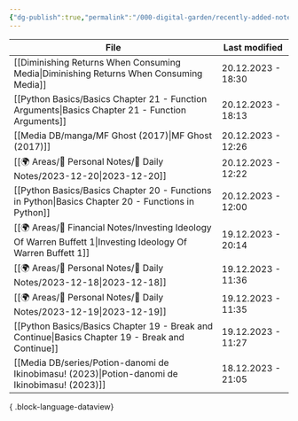 ```yaml
---
{"dg-publish":true,"permalink":"/000-digital-garden/recently-added-notes/","dgPassFrontmatter":true,"noteIcon":"1","created":"2023-12-14T09:08:44.430+05:30","updated":"2023-12-14T09:12:52.432+05:30"}
---
```


| File                                                                                                              | Last modified      |
| ----------------------------------------------------------------------------------------------------------------- | ------------------ |
| [[Diminishing Returns When Consuming Media\|Diminishing Returns When Consuming Media]]                         | 20.12.2023 - 18:30 |
| [[Python Basics/Basics Chapter 21 - Function Arguments\|Basics Chapter 21 - Function Arguments]]               | 20.12.2023 - 18:13 |
| [[Media DB/manga/MF Ghost (2017)\|MF Ghost (2017)]]                                                            | 20.12.2023 - 12:26 |
| [[🌍 Areas/📧 Personal Notes/📓 Daily Notes/2023-12-20\|2023-12-20]]                                           | 20.12.2023 - 12:22 |
| [[Python Basics/Basics Chapter 20 - Functions in Python\|Basics Chapter 20 - Functions in Python]]             | 20.12.2023 - 12:00 |
| [[🌍 Areas/💸 Financial Notes/Investing Ideology Of Warren Buffett 1\|Investing Ideology Of Warren Buffett 1]] | 19.12.2023 - 20:14 |
| [[🌍 Areas/📧 Personal Notes/📓 Daily Notes/2023-12-18\|2023-12-18]]                                           | 19.12.2023 - 11:36 |
| [[🌍 Areas/📧 Personal Notes/📓 Daily Notes/2023-12-19\|2023-12-19]]                                           | 19.12.2023 - 11:35 |
| [[Python Basics/Basics Chapter 19 - Break and Continue\|Basics Chapter 19 - Break and Continue]]               | 19.12.2023 - 11:27 |
| [[Media DB/series/Potion-danomi de Ikinobimasu! (2023)\|Potion-danomi de Ikinobimasu! (2023)]]                 | 18.12.2023 - 21:05 |

{ .block-language-dataview}